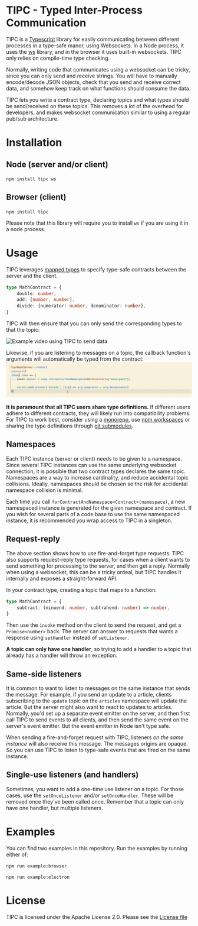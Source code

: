 # TIPC - Typed Inter-Process Communication

TIPC is a [Typescript](https://www.typescriptlang.org/) library for easily communicating between different processes in a type-safe manor, using Websockets. In a Node process, it uses the [ws](https://www.npmjs.com/package/ws) library, and in the browser it uses built-in websockets. TIPC only relies on compile-time type checking.

Normally, writing code that communicates using a websocket can be tricky, since you can only send and receive strings. You will have to manually encode/decode JSON objects, check that you send and receive correct data, and somehow keep track on what functions should consume the data.

TIPC lets you write a contract type, declaring topics and what types should be send/received on these topics. This removes a lot of the overhead for developers, and makes websocket communication similar to using a regular pub/sub architecture.

# Installation
## Node (server and/or client)
`npm install tipc ws`
## Browser (client)
`npm install tipc`

Please note that this library will require you to install `ws` if you are using it in a node process.

# Usage
TIPC leverages [mapped types](https://www.typescriptlang.org/docs/handbook/2/mapped-types.html) to specify type-safe contracts between the server and the client.

```ts
type MathContract = {
    double: number,
    add: [number, number],
    divide: {numerator: number, denominator: number},
}
```
TIPC will then ensure that you can only send the corresponding types to that the topic:

![Example video using TIPC to send data](./docs/example-send.gif)

Likewise, if you are listening to messages on a topic, the callback function's arguments will automatically be typed from the contract:
![Example video using TIPC to receive data](./docs/example-listen.gif)

**It is paramount that all TIPC users share type definitions.** If different users adhere to different contracts, they will likely run into compatibility problems. For TIPC to work best, consider using a [monorepo](https://en.wikipedia.org/wiki/Monorepo), use [npm workspaces](https://docs.npmjs.com/cli/v7/using-npm/workspaces) or sharing the type definitions through [git submodules](https://git-scm.com/book/en/v2/Git-Tools-Submodules).

## Namespaces
Each TIPC instance (server or client) needs to be given to a namespace. Since several TIPC instances can use the same underlying websocket connection, it is possible that two contract types declares the same topic. Namespaces are a way to increase cardinality, and reduce accidental topic collisions. Ideally, namespaces should be chosen so the risk for accidental namespace collision is minimal. 

Each time you call `forContractAndNamespace<Contract>(namespace)`, a new namespaced instance is generated for the given namespace and contract. If you wish for several parts of a code base to use the same namespaced instance, it is recommended you wrap access to TIPC in a singleton.

## Request-reply
The above section shows how to use fire-and-forget type requests. TIPC also supports request-reply type requests, for cases when a client wants to send something for processing to the server, and then get a reply. Normally when using a websocket, this can be a tricky ordeal, but TIPC handles it internally and exposes a straight-forward API.

In your contract type, creating a topic that maps to a function:

```ts
type MathContract = {
    subtract: (minuend: number, subtrahend: number) => number,
}
```

Then use the `invoke` method on the client to send the request, and get a `Promise<number>` back. The server can answer to requests that wants a response using `setHandler` instead of `setListener`. 

**A topic can only have one handler**, so trying to add a handler to a topic that already has a handler will throw an exception.

## Same-side listeners
It is common to want to listen to messages on the same instance that sends the message. For example, if you send an update to a article, clients subscribing to the `update` topic on the `articles` namespace will update the article. But the server might also want to react to updates to articles. Normally, you'd set up a separate event emitter on the server, and then first call TIPC to send events to all clients, and then send the same event on the server's event emitter. But the event emitter in Node isn't type safe.

When sending a fire-and-forget request with TIPC, listeners _on the same instance_ will also receive this message. The messages origins are opaque. So you can use TIPC to listen to type-safe events that are fired on the same instance.

## Single-use listeners (and handlers)
Sometimes, you want to add a one-time use listener on a topic. For those cases, use the `setOnceListener` and/or `setOnceHandler`. These will be removed once they've been called once. Remember that a topic can only have one handler, but multiple listeners. 

# Examples
You can find two examples in this repository. Run the examples by running either of:
```
npm run example:browser
```
```
npm run example:electron
```

# License
TIPC is licensed under the Apache License 2.0. Please see the [License file](./LICENSE)